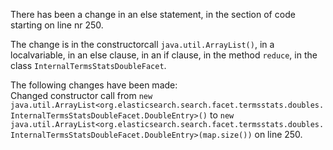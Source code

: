 There has been a change in an else statement, in the section of code starting on line nr 250.
  
The change is in the constructorcall ```java.util.ArrayList()```, in a localvariable, in an else clause, in an if clause, in the method ```reduce```, in the class ```InternalTermsStatsDoubleFacet```.
  
The following changes have been made:  
Changed constructor call from ```new java.util.ArrayList<org.elasticsearch.search.facet.termsstats.doubles.InternalTermsStatsDoubleFacet.DoubleEntry>()``` to ```new java.util.ArrayList<org.elasticsearch.search.facet.termsstats.doubles.InternalTermsStatsDoubleFacet.DoubleEntry>(map.size())``` on line 250.  
